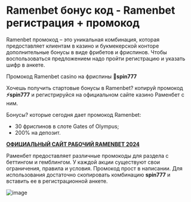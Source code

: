 # Ramenbet бонус код - Ramenbet регистрация + промокод

Ramenbet промокод – это уникальная комбинация, которая предоставляет клиентам в казино и букмекерской конторе дополнительные бонусы в виде фрибетов и фриспинов. Чтобы воспользоваться предложением надо пройти регистрацию и указать шифр в анкете.


Промокод Ramenbet casino на фриспины **📌spin777**

Хочешь получить стартовые бонусы в Ramenbet? копируй промокод **⚡️spin777** и регистрируйся на официальном сайте казино Раменбет с ним.

Бонусы? которые сегодня дает промокод Ramenbet:

- 30 фриспинов в слоте Gates of Olympus;
- 200% на депозит.

**[ОФИЦИАЛЬНЫЙ САЙТ РАБОЧИЙ RAMENBET 2024](https://linkcasino.ru/ramenbet_fvip)**

Раменбет предоставляет различные промокоды для раздела с беттингом и гемблингом. У каждой акции существуют свои ограничения, правила и условия.
Промокод прост в написании. Для использования достаточно скопировать комбинацию **spin777** и вставить ее в регистрационной анкете.


![image](https://github.com/user-attachments/assets/8544a81f-6d5e-4f63-b899-9035f0755585)
